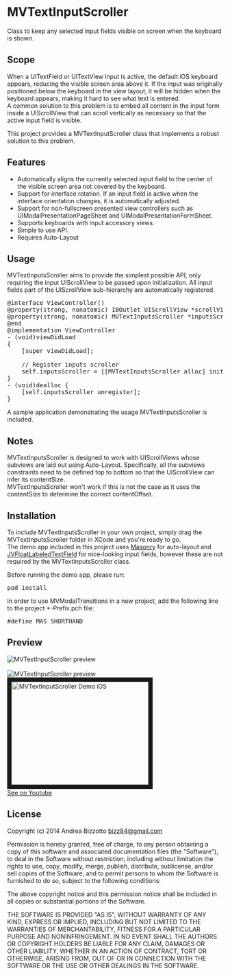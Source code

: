 MVTextInputScroller
===================

Class to keep any selected input fields visible on screen when the keyboard is shown.

Scope
-------------------------------------------------------

When a UITextField or UITextView input is active, the default iOS keyboard appears, reducing the visible screen area above it.
If the input was originally positioned below the keyboard in the view layout, it will be hidden when the keyboard appears, making it hard to see what text is entered.<br/>
A common solution to this problem is to embed all content in the input form inside a UIScrollView that can scroll vertically as necessary so that the active input field is visible.

This project provides a MVTextInputScroller class that implements a robust solution to this problem.

Features
-------------------------------------------------------
- Automatically aligns the currently selected input field to the center of the visible screen area not covered by the keyboard.
- Support for interface rotation. If an input field is active when the interface orientation changes, it is automatically adjusted.
- Support for non-fullscreen presented view controllers such as UIModalPresentationPageSheet and UIModalPresentationFormSheet.
- Supports keyboards with input accessory views.
- Simple to use API.
- Requires Auto-Layout

Usage
-------------------------------------------------------
MVTextInputsScroller aims to provide the simplest possible API, only requiring the input UIScrollView to be passed upon initialization. All input fields part of the UIScrollView sub-hierarchy are automatically registered.

<pre>
@interface ViewController()<UITextFieldDelegate, UITextViewDelegate>
@property(strong, nonatomic) IBOutlet UIScrollView *scrollView;
@property(strong, nonatomic) MVTextInputsScroller *inputsScroller;
@end
@implementation ViewController
- (void)viewDidLoad
{
    [super viewDidLoad];

    // Register inputs scroller
    self.inputsScroller = [[MVTextInputsScroller alloc] initWithScrollView:self.scrollView];
}
- (void)dealloc {
    [self.inputsScroller unregister];
}
</pre>

A sample application demonstrating the usage MVTextInputsScroller is included.

Notes
-------------------------------------------------------
MVTextInputsScroller is designed to work with UIScrollViews whose subviews are laid out using Auto-Layout. Specifically, all the subviews constraints need to be defined top to bottom so that the UIScrollView can infer its contentSize.<br/>
MVTextInputsScroller won't work if this is not the case as it uses the contentSize to determine the correct contentOffset.

Installation
-------------------------------------------------------
To include MVTextInputsScroller in your own project, simply drag the MVTextInputsScroller folder in XCode and you're ready to go.<br/>
The demo app included in this project uses [Masonry](https://github.com/cloudkite/Masonry) for auto-layout and [JVFloatLabeledTextField](https://github.com/jverdi/JVFloatLabeledTextField) for nice-looking input fields, however these are not required by the MVTextInputsScroller class.<br/>

Before running the demo app, please run:
<pre>
pod install
</pre>

In order to use MVModalTransitions in a new project, add the following line to the project *-Prefix.pch file:

<pre>
#define MAS_SHORTHAND
</pre>


Preview
-------------------------------------------------------

![MVTextInputScroller preview](https://github.com/bizz84/MVTextInputScroller/raw/master/Screenshots/iPhonePortrait.png "MVTextInputScroller preview")
<br/><br/>
![MVTextInputScroller preview](https://github.com/bizz84/MVTextInputScroller/raw/master/Screenshots/iPhoneLandscape.png "MVTextInputScroller preview")
<br/>
<a href="http://www.youtube.com/watch?feature=player_embedded&v=Z2jliMEIIOU
" target="_blank"><img src="http://img.youtube.com/vi/Z2jliMEIIOU/0.jpg" 
alt="MVTextInputScroller Demo iOS" width="320" height="240" border="10" /></a><br/>
[See on Youtube](https://www.youtube.com/watch?v=Z2jliMEIIOU)

License
-------------------------------------------------------
Copyright (c) 2014 Andrea Bizzotto bizz84@gmail.com

Permission is hereby granted, free of charge, to any person obtaining a copy of this software and associated documentation files (the "Software"), to deal in the Software without restriction, including without limitation the rights to use, copy, modify, merge, publish, distribute, sublicense, and/or sell copies of the Software, and to permit persons to whom the Software is furnished to do so, subject to the following conditions:

The above copyright notice and this permission notice shall be included in all copies or substantial portions of the Software.

THE SOFTWARE IS PROVIDED "AS IS", WITHOUT WARRANTY OF ANY KIND, EXPRESS OR IMPLIED, INCLUDING BUT NOT LIMITED TO THE WARRANTIES OF MERCHANTABILITY, FITNESS FOR A PARTICULAR PURPOSE AND NONINFRINGEMENT. IN NO EVENT SHALL THE AUTHORS OR COPYRIGHT HOLDERS BE LIABLE FOR ANY CLAIM, DAMAGES OR OTHER LIABILITY, WHETHER IN AN ACTION OF CONTRACT, TORT OR OTHERWISE, ARISING FROM, OUT OF OR IN CONNECTION WITH THE SOFTWARE OR THE USE OR OTHER DEALINGS IN THE SOFTWARE.
